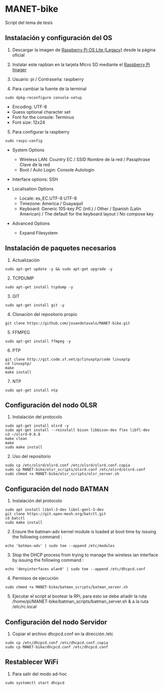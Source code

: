 # MANET-bike
Script del tema de tesis

## Instalación y configuración del OS
1. Descargar la imagen de [Raspberry Pi OS Lite (Legacy)](https://www.raspberrypi.com/software/operating-systems/) desde la página oficial

2. Instalar este rapbian en la tarjeta Micro SD mediante el [Raspberry Pi Imager](https://www.raspberrypi.com/software/)

3. Usuario: pi / Contraseña: raspberry

4. Para cambiar la fuente de la terminal
```
sudo dpkg-reconfigure console-setup
```
- Encoding: UTF-8
- Guess optional character set
- Font for the console: Terminus
- Font size: 12x24

5. Para configurar la raspberry
```
sudo raspi-config
```

- System Options
  - Wireless LAN: Country EC / SSID Nombre de la red / Passphrase Clave de la red
  - Boot / Auto Login: Console Autologin
  
- Interface options: SSH

- Localisation Options
  - Locale: es_EC.UTF-8 UTF-8
  - Timezone: America / Guayaquil
  - Keyboard: Generic 105-key PC (intl.) / Other / Spanish (Latin American) / The default for the keyboard layout / No compose key

- Advanced Options
  - Expand Filesystem

## Instalación de paquetes necesarios
1. Actualización
```
sudo apt-get update -y && sudo apt-get upgrade -y
```

2. TCPDUMP
```
sudo apt-get install tcpdump -y
```

3. GIT
```
sudo apt-get install git -y
```
4. Clonación del repositorio propio
```
git clone https://github.com/josandotavalo/MANET-bike.git
```
5. FFMPEG
```
sudo apt-get install ffmpeg -y
```
6. PTP
```
git clone http://git.code.sf.net/p/linuxptp/code linuxptp
cd linuxptp/
make
make install
```
7. NTP
```
sudo apt-get install ntp
```

## Configuración del nodo OLSR
1. Instalación del protocolo
```
sudo apt-get install olsrd -y
sudo apt-get install --reinstall bison libbison-dev flex libfl-dev
cd ~/olsrd-0.6.8
make clean
make
sudo make install

```

2. Uso del repositorio
```
sudo cp /etc/olsrd/olsrd.conf /etc/olsrd/olsrd.conf.copia
sudo cp MANET-bike/olsr_scripts/olsrd.conf /etc/olsrd/olsrd.conf
sudo chmod +x MANET-bike/olsr_scripts/olsr_server.sh 
```

## Configuración del nodo BATMAN
1. Instalación del protocolo
```
sudo apt install libnl-3-dev libnl-genl-3-dev
git clone https://git.open-mesh.org/batctl.git
cd batctl
sudo make install
```

2. Ensure the batman-adv kernel module is loaded at boot time by issuing the following command :
```
echo 'batman-adv' | sudo tee --append /etc/modules
```

3. Stop the DHCP process from trying to manage the wireless lan interface by issuing the following command :
```
echo 'denyinterfaces wlan0' | sudo tee --append /etc/dhcpcd.conf
```

4. Permisos de ejecución
```
sudo chmod +x MANET-bike/batman_scripts/batman_server.sh 
```
5. Ejecutar el script al bootear la RPi, para esto se debe añadir la ruta /home/pi/MANET-bike/batman_scripts/batman_server.sh & a la ruta /etc/rc.local
## Configuración del nodo Servidor
1. Copiar el archivo dhcpcd.conf en la dirección /etc
```
sudo cp /etc/dhcpcd.conf /etc/dhcpcd.conf.copia
sudo cp MANET-bike/dhcpcd.conf /etc/dhcpcd.conf 
```
## Restablecer WiFi
1. Para salir del modo ad-hoc
```
sudo systemctl start dhcpcd 
```
